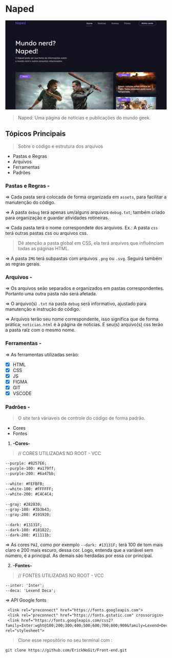 # Naped

![Screenshot](screenshot.png)

> Naped: Uma página de notícias e publicações do mundo geek.

## Tópicos Principais

> Sobre o código e estrutura dos arquivos

- Pastas e Regras
- Arquivos
- Ferramentas
- Padrões

### Pastas e Regras -

=> Cada pasta será colocada de forma organizada em `assets`, para facilitar a manutenção do código.

=> A pasta `debug` terá apenas um/alguns arquivos `debug.txt`; também criado para organização e guardar atividades rotineiras.

=> Cada pasta terá o nome correspondete dos arquivos. Ex.: A pasta `css` terá outras pastas css ou arquivos css.

> Dê atenção a pasta global em CSS, ela terá arquivos que influênciam todas as páginas HTML.

=> A pasta `IMG` terá subpastas com arquivos `.png` ou `.svg`. Seguirá também as regras gerais.

### Arquivos -

=> Os arquivos seão separados e organizados em pastas correspondentes. Portanto uma outra pasta não será afetada.

=> O arquivo(s) `.txt` na pasta `debug` será informativo, ajustado para manutenção e instrução do código.

=> Arquivos terão seu nome correspondente, isso significa que de forma prática; `noticias.html` é à página de noticias. E seu(s) arquivo(s) css terão a pasta raíz com o mesmo nome.

### Ferramentas -

=> As ferramentas utilizadas serão:

- [X] HTML
- [X] CSS
- [X] JS
- [X] FIGMA
- [X] GIT
- [X] VSCODE

### Padrões -

> O site terá váriaveis de controle do código de forma padrão.

- Cores
- Fontes

1. **-Cores-**

> // CORES UTILIZADAS NO ROOT - VCC

```
--purple: #8257E6;
--purple-100: #a179ff;
--purple-200: #6a47bb;

--white: #FEFBFB;
--white-100: #FFFFFF;
--white-200: #C4C4C4;

--gray: #282830;
--gray-100: #3b3b43;
--gray-200: #191920;

--dark: #13131F;
--dark-100: #181822;
--dark-200: #11111b;
```

=> As cores `PAI`, como por exemplo `--dark: #13131F;` terá 100 de tom mais claro e 200 mais escuro, dessa cor. Logo, entenda que a variável sem número, é a principal. As demais são herdadas por essa cor principal.

2. **-Fontes-**

> // FONTES UTILIZADAS NO ROOT - VCC

```
--inter: 'Inter';
--deca: 'Lexend Deca';
```
=> API Google fonts

```
 <link rel="preconnect" href="https://fonts.googleapis.com">
 <link rel="preconnect" href="https://fonts.gstatic.com" crossorigin>
 <link href="https://fonts.googleapis.com/css2?family=Inter:wght@100;200;300;400;500;600;700;800;900&family=Lexend+Deca:wght@100;200;300;400;500;600;700;800;900&display=swap" rel="stylesheet">
```

> Clone esse repositório no seu terminal com :

```
git clone https://github.com/ErickNoGit/Front-end.git
```